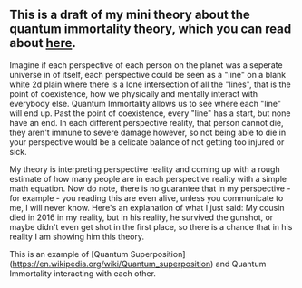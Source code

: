 ## This is a draft of my mini theory about the quantum immortality theory, which you can read about [here](https://simple.wikipedia.org/wiki/Quantum_immortality).

<div id="body-text">
<p> Imagine if each perspective of each person on the planet was a seperate universe in of itself, each perspective could be seen as a "line" on a blank white 2d plain where there is a lone intersection of all the "lines", that is the point of coexistence, how we physically and mentally interact with everybody else.  Quantum Immortality allows us to see where each "line" will end up.  Past the point of coexistence, every "line" has a start, but none have an end.  In each different perspective reality, that person cannot die, they aren't immune to severe damage however, so not being able to die in your perspective would be a delicate balance of not getting too injured or sick. </p>

<p> My theory is interpreting perspective reality and coming up with a rough estimate of how many people are in each perspective reality with a simple math equation.  Now do note, there is no guarantee that in my perspective - for example - you reading this are even alive, unless you communicate to me, I will never know.  Here's an explanation of what I just said: My cousin died in 2016 in my reality, but in his reality, he survived the gunshot, or maybe didn't even get shot in the first place, so there is a chance that in his reality I am showing him this theory. </p>
</div>

This is an example of [Quantum Superposition] (https://en.wikipedia.org/wiki/Quantum_superposition) and Quantum Immortality interacting with each other.